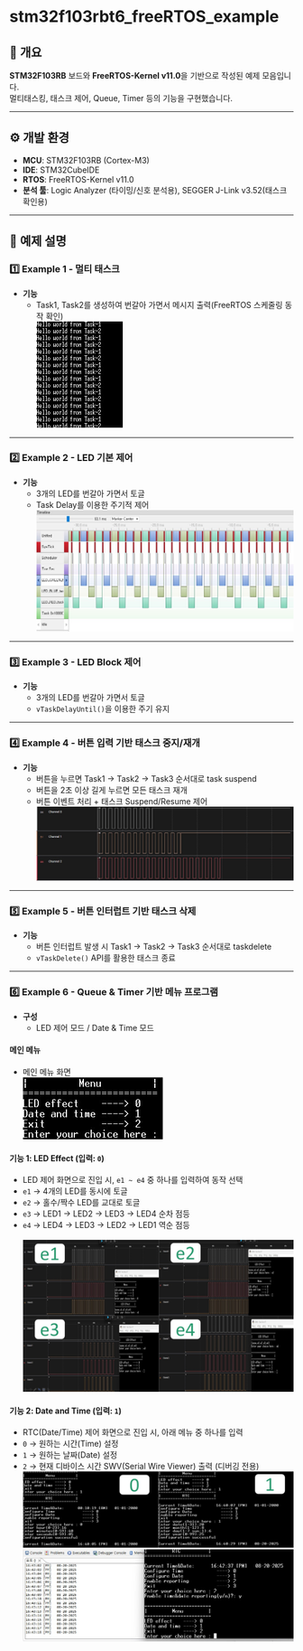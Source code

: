 # stm32f103rbt6_freeRTOS_example

## 📘 개요
**STM32F103RB** 보드와 **FreeRTOS-Kernel v11.0**을 기반으로 작성된 예제 모음입니다.  
멀티태스킹, 태스크 제어, Queue, Timer 등의 기능을 구현했습니다.

---

## ⚙️ 개발 환경
- **MCU**: STM32F103RB (Cortex-M3)  
- **IDE**: STM32CubeIDE  
- **RTOS**: FreeRTOS-Kernel v11.0  
- **분석 툴**: Logic Analyzer (타이밍/신호 분석용), SEGGER J-Link v3.52(태스크 확인용)

---

## 📂 예제 설명

### 1️⃣ Example 1 - 멀티 태스크
- **기능**
  - Task1, Task2를 생성하여 번갈아 가면서 메시지 출력(FreeRTOS 스케줄링 동작 확인)<br>
![001Task](./rtos_images/RTOS_001Task.jpg)
---

### 2️⃣ Example 2 - LED 기본 제어
- **기능**
  - 3개의 LED를 번갈아 가면서 토글
  - Task Delay를 이용한 주기적 제어<br>
![002Task](./rtos_images/RTOS_002LED.jpg)
---

### 3️⃣ Example 3 - LED Block 제어
- **기능**
  - 3개의 LED를 번갈아 가면서 토글
  - `vTaskDelayUntil()`을 이용한 주기 유지

---

### 4️⃣ Example 4 - 버튼 입력 기반 태스크 중지/재개
- **기능**
  - 버튼을 누르면 Task1 → Task2 → Task3 순서대로 task suspend
  - 버튼을 2초 이상 길게 누르면 모든 태스크 재개
  - 버튼 이벤트 처리 + 태스크 Suspend/Resume 제어<br>
![004Task](./rtos_images/RTOS_004LED_Task_Notify.jpg)
---

### 5️⃣ Example 5 - 버튼 인터럽트 기반 태스크 삭제
- **기능**
  - 버튼 인터럽트 발생 시 Task1 → Task2 → Task3 순서대로 taskdelete
  - `vTaskDelete()` API를 활용한 태스크 종료

---

### 6️⃣ Example 6 - Queue & Timer 기반 메뉴 프로그램

- **구성**
  -  LED 제어 모드 / Date & Time 모드

#### 메인 메뉴
- 메인 메뉴 화면<br>
![006Main](./rtos_images/RTOS_006Mainmenu.jpg)

#### 기능 1: LED Effect (입력: `0`)
- LED 제어 화면으로 진입 시, `e1 ~ e4` 중 하나를 입력하여 동작 선택
- `e1` → 4개의 LED를 동시에 토글<br>  
- `e2` → 홀수/짝수 LED를 교대로 토글<br>  
- `e3` → LED1 → LED2 → LED3 → LED4 순차 점등<br>  
- `e4` → LED4 → LED3 → LED2 → LED1 역순 점등<br>  
![006LED_e4](./rtos_images/RTOS_006LED.jpg)

#### 기능 2: Date and Time (입력: `1`)
- RTC(Date/Time) 제어 화면으로 진입 시, 아래 메뉴 중 하나를 입력
- `0` → 원하는 시간(Time) 설정<br>
- `1` → 원하는 날짜(Date) 설정<br>  
- `2` → 현재 디바이스 시간 SWV(Serial Wire Viewer) 출력 (디버깅 전용)<br>
![006Date01](./rtos_images/RTOS_006Date01.jpg)   
![006Date_report](./rtos_images/RTOS_006Date_report.jpg)  